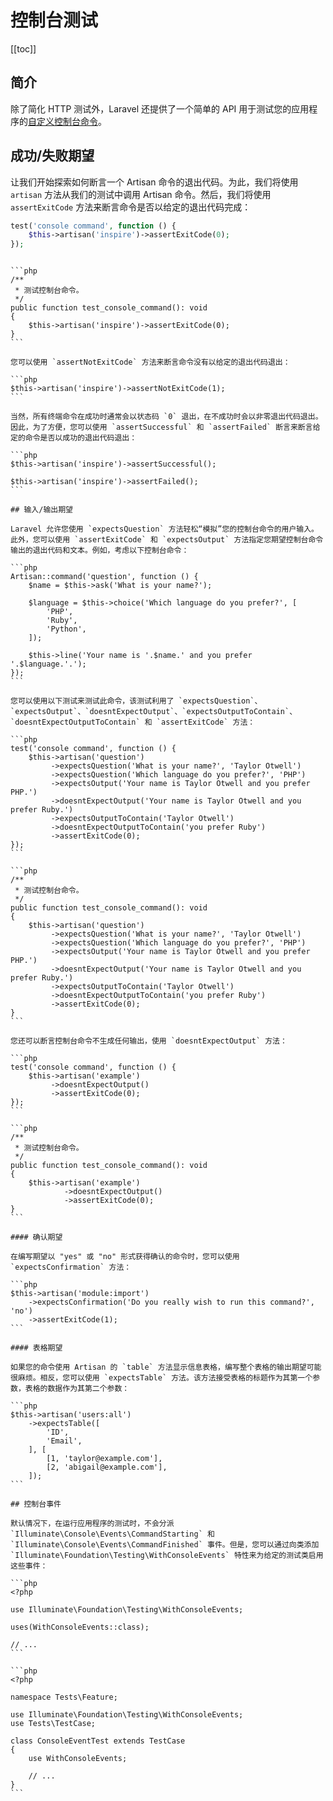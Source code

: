 # 控制台测试

[[toc]]

## 简介

除了简化 HTTP 测试外，Laravel 还提供了一个简单的 API 用于测试您的应用程序的[自定义控制台命令](/docs/11/digging-deeper/artisan)。

## 成功/失败期望

让我们开始探索如何断言一个 Artisan 命令的退出代码。为此，我们将使用 `artisan` 方法从我们的测试中调用 Artisan 命令。然后，我们将使用 `assertExitCode` 方法来断言命令是否以给定的退出代码完成：

```php
test('console command', function () {
    $this->artisan('inspire')->assertExitCode(0);
});
```

````

```php
/**
 * 测试控制台命令。
 */
public function test_console_command(): void
{
    $this->artisan('inspire')->assertExitCode(0);
}
```

您可以使用 `assertNotExitCode` 方法来断言命令没有以给定的退出代码退出：

```php
$this->artisan('inspire')->assertNotExitCode(1);
```

当然，所有终端命令在成功时通常会以状态码 `0` 退出，在不成功时会以非零退出代码退出。因此，为了方便，您可以使用 `assertSuccessful` 和 `assertFailed` 断言来断言给定的命令是否以成功的退出代码退出：

```php
$this->artisan('inspire')->assertSuccessful();

$this->artisan('inspire')->assertFailed();
```

## 输入/输出期望

Laravel 允许您使用 `expectsQuestion` 方法轻松“模拟”您的控制台命令的用户输入。此外，您可以使用 `assertExitCode` 和 `expectsOutput` 方法指定您期望控制台命令输出的退出代码和文本。例如，考虑以下控制台命令：

```php
Artisan::command('question', function () {
    $name = $this->ask('What is your name?');

    $language = $this->choice('Which language do you prefer?', [
        'PHP',
        'Ruby',
        'Python',
    ]);

    $this->line('Your name is '.$name.' and you prefer '.$language.'.');
});
```

您可以使用以下测试来测试此命令，该测试利用了 `expectsQuestion`、`expectsOutput`、`doesntExpectOutput`、`expectsOutputToContain`、`doesntExpectOutputToContain` 和 `assertExitCode` 方法：

```php
test('console command', function () {
    $this->artisan('question')
         ->expectsQuestion('What is your name?', 'Taylor Otwell')
         ->expectsQuestion('Which language do you prefer?', 'PHP')
         ->expectsOutput('Your name is Taylor Otwell and you prefer PHP.')
         ->doesntExpectOutput('Your name is Taylor Otwell and you prefer Ruby.')
         ->expectsOutputToContain('Taylor Otwell')
         ->doesntExpectOutputToContain('you prefer Ruby')
         ->assertExitCode(0);
});
```

```php
/**
 * 测试控制台命令。
 */
public function test_console_command(): void
{
    $this->artisan('question')
         ->expectsQuestion('What is your name?', 'Taylor Otwell')
         ->expectsQuestion('Which language do you prefer?', 'PHP')
         ->expectsOutput('Your name is Taylor Otwell and you prefer PHP.')
         ->doesntExpectOutput('Your name is Taylor Otwell and you prefer Ruby.')
         ->expectsOutputToContain('Taylor Otwell')
         ->doesntExpectOutputToContain('you prefer Ruby')
         ->assertExitCode(0);
}
```

您还可以断言控制台命令不生成任何输出，使用 `doesntExpectOutput` 方法：

```php
test('console command', function () {
    $this->artisan('example')
         ->doesntExpectOutput()
         ->assertExitCode(0);
});
```

```php
/**
 * 测试控制台命令。
 */
public function test_console_command(): void
{
    $this->artisan('example')
            ->doesntExpectOutput()
            ->assertExitCode(0);
}
```

#### 确认期望

在编写期望以 "yes" 或 "no" 形式获得确认的命令时，您可以使用 `expectsConfirmation` 方法：

```php
$this->artisan('module:import')
    ->expectsConfirmation('Do you really wish to run this command?', 'no')
    ->assertExitCode(1);
```

#### 表格期望

如果您的命令使用 Artisan 的 `table` 方法显示信息表格，编写整个表格的输出期望可能很麻烦。相反，您可以使用 `expectsTable` 方法。该方法接受表格的标题作为其第一个参数，表格的数据作为其第二个参数：

```php
$this->artisan('users:all')
    ->expectsTable([
        'ID',
        'Email',
    ], [
        [1, 'taylor@example.com'],
        [2, 'abigail@example.com'],
    ]);
```

## 控制台事件

默认情况下，在运行应用程序的测试时，不会分派 `Illuminate\Console\Events\CommandStarting` 和 `Illuminate\Console\Events\CommandFinished` 事件。但是，您可以通过向类添加 `Illuminate\Foundation\Testing\WithConsoleEvents` 特性来为给定的测试类启用这些事件：

```php
<?php

use Illuminate\Foundation\Testing\WithConsoleEvents;

uses(WithConsoleEvents::class);

// ...
```

```php
<?php

namespace Tests\Feature;

use Illuminate\Foundation\Testing\WithConsoleEvents;
use Tests\TestCase;

class ConsoleEventTest extends TestCase
{
    use WithConsoleEvents;

    // ...
}
```
````
